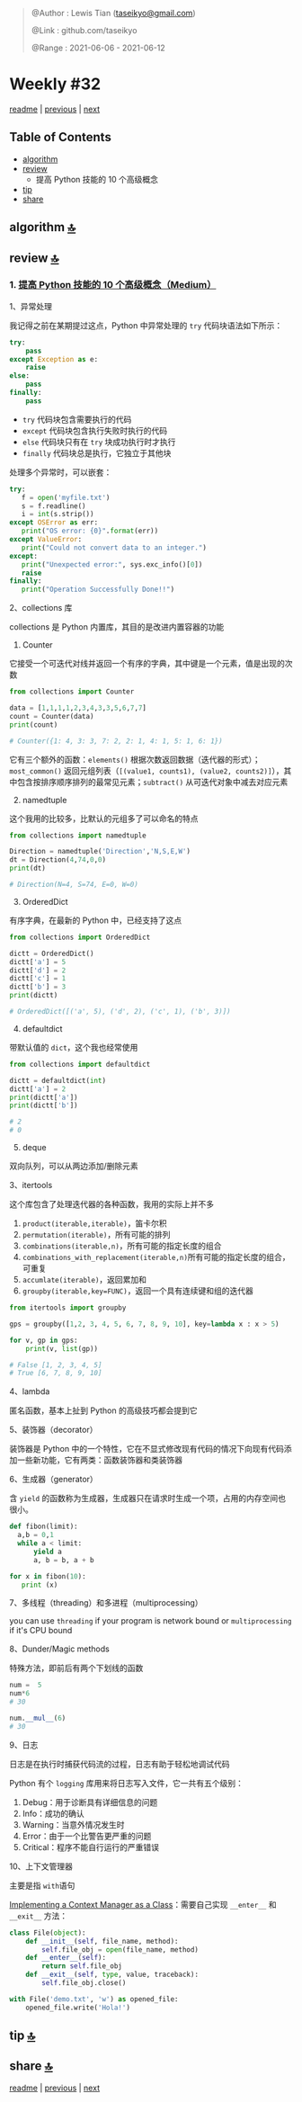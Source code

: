 > @Author  : Lewis Tian (taseikyo@gmail.com)
>
> @Link    : github.com/taseikyo
>
> @Range   : 2021-06-06 - 2021-06-12

# Weekly #32

[readme](../README.md) | [previous](202106W1.md) | [next](202106W3.md)

## Table of Contents

- [algorithm](#algorithm-)
- [review](#review-)
    - 提高 Python 技能的 10 个高级概念
- [tip](#tip-)
- [share](#share-)

## algorithm [🔝](#weekly-32)

## review [🔝](#weekly-32)

### 1. [提高 Python 技能的 10 个高级概念（Medium）](https://levelup.gitconnected.com/10-advance-python-concepts-to-level-up-your-python-skills-da3d6284ad53)

1、异常处理

我记得之前在某期提过这点，Python 中异常处理的 `try` 代码块语法如下所示：

```Python
try:
    pass
except Exception as e:
    raise
else:
    pass
finally:
    pass
```

- `try` 代码块包含需要执行的代码
- `except` 代码块包含执行失败时执行的代码
- `else` 代码块只有在 `try` 块成功执行时才执行
- `finally` 代码块总是执行，它独立于其他块

处理多个异常时，可以嵌套：

```Python
try:
   f = open('myfile.txt')
   s = f.readline()
   i = int(s.strip())
except OSError as err:
   print("OS error: {0}".format(err))
except ValueError:
   print("Could not convert data to an integer.")
except:
   print("Unexpected error:", sys.exc_info()[0])
   raise
finally:
   print("Operation Successfully Done!!")
```

2、collections 库

collections 是 Python 内置库，其目的是改进内置容器的功能

1. Counter

它接受一个可迭代对线并返回一个有序的字典，其中键是一个元素，值是出现的次数

```Python
from collections import Counter

data = [1,1,1,1,2,3,4,3,3,5,6,7,7]
count = Counter(data)
print(count)

# Counter({1: 4, 3: 3, 7: 2, 2: 1, 4: 1, 5: 1, 6: 1})
```

它有三个额外的函数：`elements()` 根据次数返回数据（迭代器的形式）；`most_common()` 返回元组列表（`[(value1, counts1), (value2, counts2)]`），其中包含按排序顺序排列的最常见元素；`subtract()` 从可迭代对象中减去对应元素

2. namedtuple

这个我用的比较多，比默认的元组多了可以命名的特点

```Python
from collections import namedtuple

Direction = namedtuple('Direction','N,S,E,W')
dt = Direction(4,74,0,0)
print(dt)

# Direction(N=4, S=74, E=0, W=0)
```

3. OrderedDict

有序字典，在最新的 Python 中，已经支持了这点

```Python
from collections import OrderedDict

dictt = OrderedDict()
dictt['a'] = 5
dictt['d'] = 2
dictt['c'] = 1
dictt['b'] = 3
print(dictt)

# OrderedDict([('a', 5), ('d', 2), ('c', 1), ('b', 3)])
```

4. defaultdict

带默认值的 `dict`，这个我也经常使用

```Python
from collections import defaultdict

dictt = defaultdict(int)
dictt['a'] = 2
print(dictt['a'])
print(dictt['b'])

# 2
# 0
```

5. deque

双向队列，可以从两边添加/删除元素

3、itertools

这个库包含了处理迭代器的各种函数，我用的实际上并不多

1. `product(iterable,iterable)`，笛卡尔积
2. `permutation(iterable)`，所有可能的排列
3. `combinations(iterable,n)`，所有可能的指定长度的组合
4. `combinations_with_replacement(iterable,n)`所有可能的指定长度的组合，可重复
5. `accumlate(iterable)`，返回累加和
6. `groupby(iterable,key=FUNC)`，返回一个具有连续键和组的迭代器


```Python
from itertools import groupby

gps = groupby([1,2, 3, 4, 5, 6, 7, 8, 9, 10], key=lambda x : x > 5)

for v, gp in gps:
    print(v, list(gp))

# False [1, 2, 3, 4, 5]
# True [6, 7, 8, 9, 10]
```

4、lambda

匿名函数，基本上扯到 Python 的高级技巧都会提到它

5、装饰器（decorator）

装饰器是 Python 中的一个特性，它在不显式修改现有代码的情况下向现有代码添加一些新功能，它有两类：函数装饰器和类装饰器

6、生成器（generator）

含 `yield` 的函数称为生成器，生成器只在请求时生成一个项，占用的内存空间也很小。

```Python
def fibon(limit):
  a,b = 0,1
  while a < limit:
      yield a
      a, b = b, a + b

for x in fibon(10):
   print (x)
```

7、多线程（threading）和多进程（multiprocessing）

you can use `threading` if your program is network bound or `multiprocessing` if it's CPU bound

8、Dunder/Magic methods

特殊方法，即前后有两个下划线的函数

```Python
num =  5
num*6
# 30

num.__mul__(6)
# 30
```

9、日志

日志是在执行时捕获代码流的过程，日志有助于轻松地调试代码

Python 有个 `logging` 库用来将日志写入文件，它一共有五个级别：

1. Debug：用于诊断具有详细信息的问题
2. Info：成功的确认
3. Warning：当意外情况发生时
4. Error：由于一个比警告更严重的问题
5. Critical：程序不能自行运行的严重错误

10、上下文管理器

主要是指 `with`语句

[Implementing a Context Manager as a Class](https://book.pythontips.com/en/latest/context_managers.html)：需要自己实现 `__enter__` 和 `__exit__` 方法：

```Python
class File(object):
    def __init__(self, file_name, method):
        self.file_obj = open(file_name, method)
    def __enter__(self):
        return self.file_obj
    def __exit__(self, type, value, traceback):
        self.file_obj.close()

with File('demo.txt', 'w') as opened_file:
    opened_file.write('Hola!')
```

## tip [🔝](#weekly-32)

## share [🔝](#weekly-32)

[readme](../README.md) | [previous](202106W1.md) | [next](202106W3.md)
